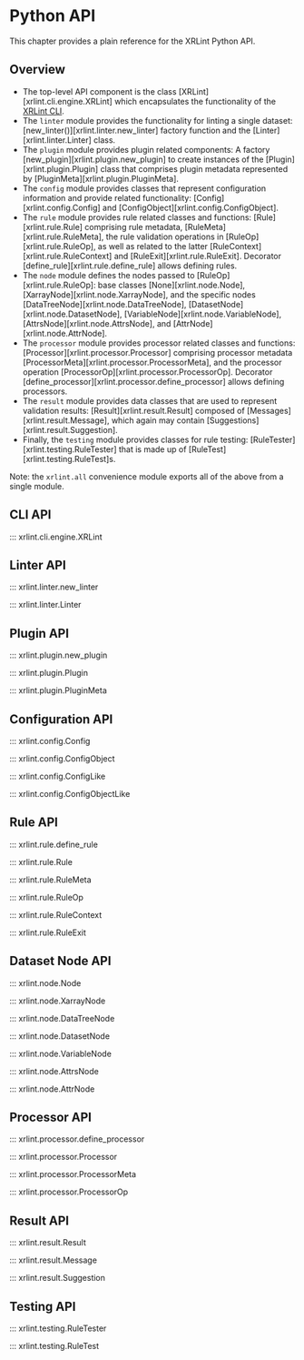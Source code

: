 # Python API

This chapter provides a plain reference for the XRLint Python API.

## Overview

- The top-level API component is the class [XRLint][xrlint.cli.engine.XRLint]
  which encapsulates the functionality of the [XRLint CLI](cli.md).
- The `linter` module provides the functionality for linting a single 
  dataset:
  [new_linter()][xrlint.linter.new_linter] factory function and the
  [Linter][xrlint.linter.Linter] class.
- The `plugin` module provides plugin related components:
  A factory [new_plugin][xrlint.plugin.new_plugin] to create instances of
  the [Plugin][xrlint.plugin.Plugin] class that comprises 
  plugin metadata represented by [PluginMeta][xrlint.plugin.PluginMeta].
- The `config` module provides classes that represent 
  configuration information and provide related functionality:
  [Config][xrlint.config.Config] and [ConfigObject][xrlint.config.ConfigObject].
- The `rule` module provides rule related classes and functions:
  [Rule][xrlint.rule.Rule] comprising rule metadata, 
  [RuleMeta][xrlint.rule.RuleMeta], the rule validation operations in 
  [RuleOp][xrlint.rule.RuleOp], as well as related to the latter
  [RuleContext][xrlint.rule.RuleContext] and [RuleExit][xrlint.rule.RuleExit].
  Decorator [define_rule][xrlint.rule.define_rule] allows defining rules.
- The `node` module defines the nodes passed to [RuleOp][xrlint.rule.RuleOp]:
  base classes [None][xrlint.node.Node], [XarrayNode][xrlint.node.XarrayNode],
  and the specific nodes [DataTreeNode][xrlint.node.DataTreeNode], 
  [DatasetNode][xrlint.node.DatasetNode], [VariableNode][xrlint.node.VariableNode], 
  [AttrsNode][xrlint.node.AttrsNode], and [AttrNode][xrlint.node.AttrNode].
- The `processor` module provides processor related classes and functions:
  [Processor][xrlint.processor.Processor] comprising processor metadata
  [ProcessorMeta][xrlint.processor.ProcessorMeta], 
  and the processor operation [ProcessorOp][xrlint.processor.ProcessorOp].
  Decorator [define_processor][xrlint.processor.define_processor] allows defining 
  processors.
- The `result` module provides data classes that are used to 
  represent validation results:
  [Result][xrlint.result.Result] composed of [Messages][xrlint.result.Message],
  which again may contain [Suggestions][xrlint.result.Suggestion].
- Finally, the `testing` module provides classes for rule testing:
  [RuleTester][xrlint.testing.RuleTester] that is made up 
  of [RuleTest][xrlint.testing.RuleTest]s.

Note: 
  the `xrlint.all` convenience module exports all of the above from a 
  single module.
  
## CLI API

::: xrlint.cli.engine.XRLint

## Linter API

::: xrlint.linter.new_linter

::: xrlint.linter.Linter

## Plugin API

::: xrlint.plugin.new_plugin

::: xrlint.plugin.Plugin

::: xrlint.plugin.PluginMeta

## Configuration API

::: xrlint.config.Config

::: xrlint.config.ConfigObject

::: xrlint.config.ConfigLike

::: xrlint.config.ConfigObjectLike

## Rule API

::: xrlint.rule.define_rule

::: xrlint.rule.Rule

::: xrlint.rule.RuleMeta

::: xrlint.rule.RuleOp

::: xrlint.rule.RuleContext

::: xrlint.rule.RuleExit

## Dataset Node API

::: xrlint.node.Node

::: xrlint.node.XarrayNode

::: xrlint.node.DataTreeNode

::: xrlint.node.DatasetNode

::: xrlint.node.VariableNode

::: xrlint.node.AttrsNode

::: xrlint.node.AttrNode

## Processor API

::: xrlint.processor.define_processor

::: xrlint.processor.Processor

::: xrlint.processor.ProcessorMeta
 
::: xrlint.processor.ProcessorOp

## Result API

::: xrlint.result.Result

::: xrlint.result.Message

::: xrlint.result.Suggestion

## Testing API

::: xrlint.testing.RuleTester

::: xrlint.testing.RuleTest

